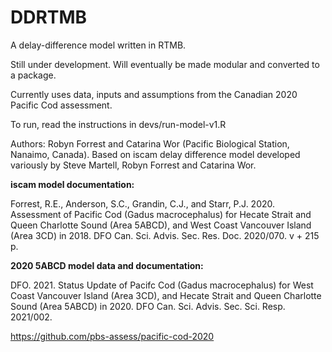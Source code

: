 # DDRTMB
A delay-difference model written in RTMB.

Still under development. Will eventually be made modular and converted to a package.

Currently uses data, inputs and assumptions from the Canadian 2020 Pacific Cod assessment.

To run, read the instructions in devs/run-model-v1.R

Authors: Robyn Forrest and Catarina Wor (Pacific Biological Station, Nanaimo, Canada). Based on iscam delay difference model developed variously by Steve Martell, Robyn Forrest and Catarina Wor.

**iscam model documentation:**

Forrest, R.E., Anderson, S.C., Grandin, C.J., and Starr, P.J. 2020. Assessment of Pacific Cod (Gadus macrocephalus) for Hecate Strait and Queen Charlotte Sound (Area 5ABCD), and West Coast Vancouver Island (Area 3CD) in 2018. DFO Can. Sci. Advis. Sec. Res. Doc. 2020/070. v + 215 p.

**2020 5ABCD model data and documentation:**

DFO. 2021. Status Update of Pacifc Cod (Gadus macrocephalus) for West Coast Vancouver Island (Area 3CD), and Hecate Strait and Queen Charlotte Sound (Area 5ABCD) in 2020. DFO Can. Sci. Advis. Sec. Sci. Resp. 2021/002.

https://github.com/pbs-assess/pacific-cod-2020
